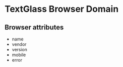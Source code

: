 TextGlass Browser Domain
========================

Browser attributes
------------------

 * name
 * vendor
 * version
 * mobile
 * error

